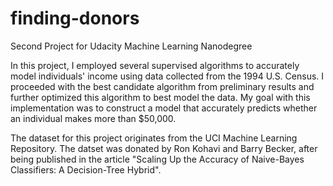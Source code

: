 # finding-donors

Second Project for Udacity Machine Learning Nanodegree

In this project, I employed several supervised algorithms to accurately model individuals' income using data collected from the 1994 U.S. Census. I proceeded with the best candidate algorithm from preliminary results and further optimized this algorithm to best model the data. My goal with this implementation was to construct a model that accurately predicts whether an individual makes more than $50,000. 

The dataset for this project originates from the UCI Machine Learning Repository. The datset was donated by Ron Kohavi and Barry Becker, after being published in the article "Scaling Up the Accuracy of Naive-Bayes Classifiers: A Decision-Tree Hybrid". 
